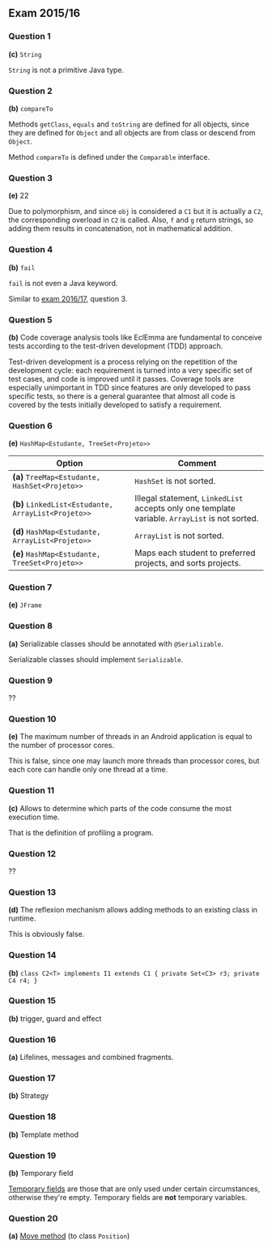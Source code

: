 ## Exam 2015/16

### Question 1

**(c)** `String`

`String` is not a primitive Java type.

### Question 2

**(b)** `compareTo`

Methods `getClass`, `equals` and `toString` are defined for all objects, since they are defined for `Object` and all objects are from class or descend from `Object`.

Method `compareTo` is defined under the `Comparable` interface.

### Question 3

**(e)** 22

Due to polymorphism, and since `obj` is considered a `C1` but it is actually a `C2`, the corresponding overload in `C2` is called. Also, `f` and `g` return strings, so adding them results in concatenation, not in mathematical addition.

### Question 4

**(b)** `fail`

`fail` is not even a Java keyword.

Similar to [exam 2016/17](../2017/2017N-sol.md), question 3.

### Question 5

**(b)** Code coverage analysis tools like EclEmma are fundamental to conceive tests according to the test-driven development (TDD) approach.

Test-driven development is a process relying on the repetition of the development cycle: each requirement is turned into a very specific set of test cases, and code is improved until it passes. Coverage tools are especially unimportant in TDD since features are only developed to pass specific tests, so there is a general guarantee that almost all code is covered by the tests initially developed to satisfy a requirement.

### Question 6

**(e)** `HashMap<Estudante, TreeSet<Projeto>>`

| Option | Comment |
|--------|---------|
| **(a)** `TreeMap<Estudante, HashSet<Projeto>>` | `HashSet` is not sorted. |
| **(b)** `LinkedList<Estudante, ArrayList<Projeto>>` | Illegal statement, `LinkedList` accepts only one template variable. `ArrayList` is not sorted. |
| **(d)** `HashMap<Estudante, ArrayList<Projeto>>` | `ArrayList` is not sorted. |
| **(e)** `HashMap<Estudante, TreeSet<Projeto>>` | Maps each student to preferred projects, and sorts projects. |

### Question 7

**(e)** `JFrame`

### Question 8

**(a)** Serializable classes should be annotated with `@Serializable`.

Serializable classes should implement `Serializable`.

### Question 9

??

### Question 10

**(e)** The maximum number of threads in an Android application is equal to the number of processor cores.

This is false, since one may launch more threads than processor cores, but each core can handle only one thread at a time.

### Question 11

**(c)** Allows to determine which parts of the code consume the most execution time.

That is the definition of profiling a program.

### Question 12

??

### Question 13

**(d)** The reflexion mechanism allows adding methods to an existing class in runtime.

This is obviously false.

### Question 14

**(b)** `class C2<T> implements I1 extends C1 { private Set<C3> r3; private C4 r4; }`

### Question 15

**(b)** trigger, guard and effect

### Question 16

**(a)** Lifelines, messages and combined fragments.

### Question 17

**(b)** Strategy

### Question 18

**(b)** Template method

### Question 19

**(b)** Temporary field

[Temporary fields](https://refactoring.guru/smells/temporary-field) are those that are only used under certain circumstances, otherwise they're empty. Temporary fields are **not** temporary variables.

### Question 20

**(a)** [Move method](https://refactoring.guru/move-method) (to class `Position`)
